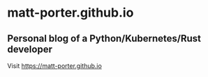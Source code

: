 # matt-porter.github.io

## Personal blog of a Python/Kubernetes/Rust developer

Visit https://matt-porter.github.io
